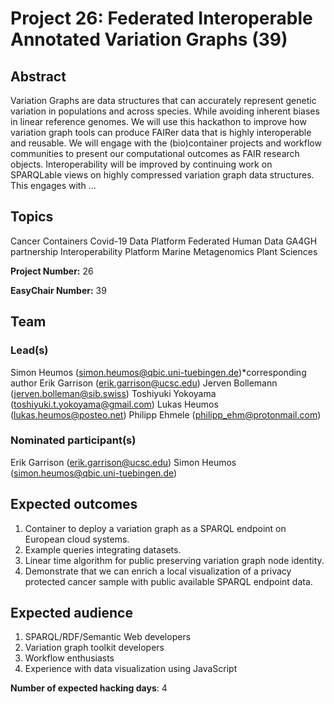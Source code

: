 # Project 26: Federated Interoperable Annotated Variation Graphs (39)

## Abstract

Variation Graphs are data structures that can accurately represent genetic variation in populations and across species. While avoiding inherent biases in linear reference genomes. We will use this hackathon to improve how variation graph tools can produce FAIRer data that is highly interoperable and reusable. We will engage with the (bio)container projects and workflow communities to present our computational outcomes as FAIR research objects. Interoperability will be improved by continuing work on SPARQLable views on highly compressed variation graph data structures. This engages with ...

## Topics

Cancer
 Containers
 Covid-19
 Data Platform
 Federated Human Data
 GA4GH partnership
 Interoperability Platform
 Marine Metagenomics
 Plant Sciences

**Project Number:** 26



**EasyChair Number:** 39

## Team

### Lead(s)

Simon Heumos (simon.heumos@qbic.uni-tuebingen.de)*corresponding author
 Erik Garrison (erik.garrison@ucsc.edu)
 Jerven Bollemann (jerven.bolleman@sib.swiss)
 Toshiyuki Yokoyama (toshiyuki.t.yokoyama@gmail.com)
 Lukas Heumos (lukas.heumos@posteo.net)
 Philipp Ehmele (philipp_ehm@protonmail.com)

### Nominated participant(s)

Erik Garrison (erik.garrison@ucsc.edu)
 Simon Heumos (simon.heumos@qbic.uni-tuebingen.de)

## Expected outcomes

1. Container to deploy a variation graph as a SPARQL endpoint on European cloud
 systems.
 2. Example queries integrating datasets.
 3. Linear time algorithm for public preserving variation graph node identity.
 4. Demonstrate that we can enrich a local visualization of a privacy protected cancer sample with public available SPARQL endpoint data.

## Expected audience

1. SPARQL/RDF/Semantic Web developers
 2. Variation graph toolkit developers
 3. Workflow enthusiasts
 4. Experience with data visualization using JavaScript

**Number of expected hacking days**: 4

